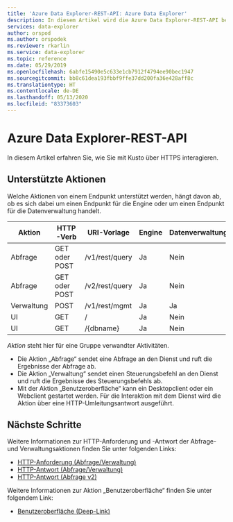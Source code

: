 ```yaml
---
title: 'Azure Data Explorer-REST-API: Azure Data Explorer'
description: In diesem Artikel wird die Azure Data Explorer-REST-API beschrieben.
services: data-explorer
author: orspod
ms.author: orspodek
ms.reviewer: rkarlin
ms.service: data-explorer
ms.topic: reference
ms.date: 05/29/2019
ms.openlocfilehash: 6abfe15490e5c633e1cb7912f4794ee90bec1947
ms.sourcegitcommit: bb8c61dea193fbbf9ffe37dd200fa36e428aff8c
ms.translationtype: HT
ms.contentlocale: de-DE
ms.lasthandoff: 05/13/2020
ms.locfileid: "83373603"
---
```

# <a name="azure-data-explorer-rest-api"></a>Azure Data Explorer-REST-API

In diesem Artikel erfahren Sie, wie Sie mit Kusto über HTTPS interagieren.

## <a name="supported-actions"></a>Unterstützte Aktionen

Welche Aktionen von einem Endpunkt unterstützt werden, hängt davon ab, ob es sich dabei um einen Endpunkt für die Engine oder um einen Endpunkt für die Datenverwaltung handelt.

|Aktion         |HTTP-Verb   |URI-Vorlage           |Engine|Datenverwaltung|Authentifizierung |
|---------------|------------|-----------------------|------|---------------|---------------|
|Abfrage          |GET oder POST |/v1/rest/query         |Ja   |Nein             |Ja            |
|Abfrage          |GET oder POST |/v2/rest/query         |Ja   |Nein             |Ja            |
|Verwaltung     |POST        |/v1/rest/mgmt          |Ja   |Ja            |Ja            |
|UI             |GET         |/                      |Ja   |Nein             |Nein             |
|UI             |GET         |/{dbname}              |Ja   |Nein             |Nein             |

*Aktion* steht hier für eine Gruppe verwandter Aktivitäten.

* Die Aktion „Abfrage“ sendet eine Abfrage an den Dienst und ruft die Ergebnisse der Abfrage ab.
* Die Aktion „Verwaltung“ sendet einen Steuerungsbefehl an den Dienst und ruft die Ergebnisse des Steuerungsbefehls ab.
* Mit der Aktion „Benutzeroberfläche“ kann ein Desktopclient oder ein Webclient gestartet werden. Für die Interaktion mit dem Dienst wird die Aktion über eine HTTP-Umleitungsantwort ausgeführt.

## <a name="next-steps"></a>Nächste Schritte

Weitere Informationen zur HTTP-Anforderung und -Antwort der Abfrage- und Verwaltungsaktionen finden Sie unter folgenden Links:
 * [HTTP-Anforderung (Abfrage/Verwaltung)](./request.md)
 * [HTTP-Antwort (Abfrage/Verwaltung)](./response.md)
 * [HTTP-Antwort (Abfrage v2)](./response2.md)

Weitere Informationen zur Aktion „Benutzeroberfläche“ finden Sie unter folgendem Link:
 * [Benutzeroberfläche (Deep-Link)](./deeplink.md)
